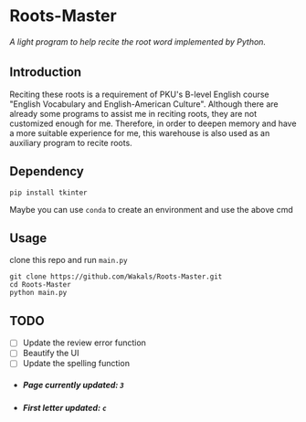 # Roots-Master
###### A light program to help recite the root word implemented by Python. 

## Introduction

Reciting these roots is a requirement of PKU's B-level English course "English Vocabulary and English-American Culture". Although there are already some programs to assist me in reciting roots, they are not customized enough for me. Therefore, in order to deepen memory and have a more suitable experience for me, this warehouse is also used as an auxiliary program to recite roots.

## Dependency

```
pip install tkinter
```
Maybe you can use `conda` to create an environment and use the above cmd

## Usage

clone this repo and run `main.py`
```
git clone https://github.com/Wakals/Roots-Master.git
cd Roots-Master
python main.py
```

## TODO

- [ ] Update the review error function
- [ ] Beautify the UI
- [ ] Update the spelling function

* ##### Page currently updated: `3`
* ##### First letter updated: `c`